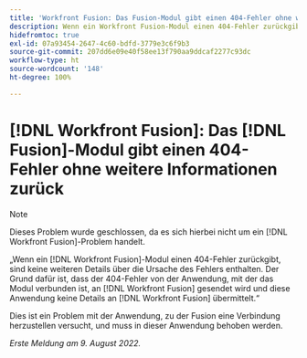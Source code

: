 ```yaml
---
title: 'Workfront Fusion: Das Fusion-Modul gibt einen 404-Fehler ohne weitere Informationen zurück'
description: Wenn ein Workfront Fusion-Modul einen 404-Fehler zurückgibt, enthält der Fehler keine weiteren Details über die Fehlerursache. Der Grund dafür ist, dass der 404-Fehler von der Anwendung, mit der sich das Modul verbindet, an Workfront Fusion gesendet wird und diese Anwendung Workfront Fusion keine zusätzlichen Details zur Verfügung gestellt hat.
hidefromtoc: true
exl-id: 07a93454-2647-4c60-bdfd-3779e3c6f9b3
source-git-commit: 207dd6e09e40f58ee13f790aa9ddcaf2277c93dc
workflow-type: ht
source-wordcount: '148'
ht-degree: 100%

---
```


# [!DNL Workfront Fusion]: Das [!DNL Fusion]-Modul gibt einen 404-Fehler ohne weitere Informationen zurück

>[!NOTE]
>
>Dieses Problem wurde geschlossen, da es sich hierbei nicht um ein [!DNL Workfront Fusion]-Problem handelt.

„Wenn ein [!DNL Workfront Fusion]-Modul einen 404-Fehler zurückgibt, sind keine weiteren Details über die Ursache des Fehlers enthalten. Der Grund dafür ist, dass der 404-Fehler von der Anwendung, mit der das Modul verbunden ist, an [!DNL Workfront Fusion] gesendet wird und diese Anwendung keine Details an [!DNL Workfront Fusion] übermittelt.“

Dies ist ein Problem mit der Anwendung, zu der Fusion eine Verbindung herzustellen versucht, und muss in dieser Anwendung behoben werden.

_Erste Meldung am 9. August 2022._
